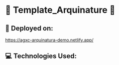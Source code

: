 # 🌟 Template_Arquinature 🌟

## 🚀 Deployed on: 
https://agxc-arquinatura-demo.netlify.app/ 

## 💻 Technologies Used:
